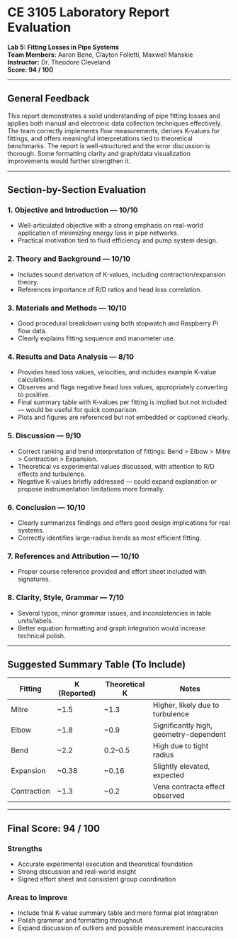 
# CE 3105 Laboratory Report Evaluation  
**Lab 5: Fitting Losses in Pipe Systems**  
**Team Members:** Aaron Bene, Clayton Folletti, Maxwell Manskie  
**Instructor:** Dr. Theodore Cleveland  
**Score: 94 / 100**

---

## General Feedback

This report demonstrates a solid understanding of pipe fitting losses and applies both manual and electronic data collection techniques effectively. The team correctly implements flow measurements, derives K-values for fittings, and offers meaningful interpretations tied to theoretical benchmarks. The report is well-structured and the error discussion is thorough. Some formatting clarity and graph/data visualization improvements would further strengthen it.

---

##  Section-by-Section Evaluation

### 1. **Objective and Introduction** — **10/10**
-  Well-articulated objective with a strong emphasis on real-world application of minimizing energy loss in pipe networks.
-  Practical motivation tied to fluid efficiency and pump system design.

### 2. **Theory and Background** — **10/10**
-  Includes sound derivation of K-values, including contraction/expansion theory.
-  References importance of R/D ratios and head loss correlation.

### 3. **Materials and Methods** — **10/10**
-  Good procedural breakdown using both stopwatch and Raspberry Pi flow data.
-  Clearly explains fitting sequence and manometer use.

### 4. **Results and Data Analysis** — **8/10**
-  Provides head loss values, velocities, and includes example K-value calculations.
-  Observes and flags negative head loss values, appropriately converting to positive.
- Final summary table with K-values per fitting is implied but not included — would be useful for quick comparison.
- Plots and figures are referenced but not embedded or captioned clearly.

### 5. **Discussion** — **9/10**
-  Correct ranking and trend interpretation of fittings: Bend > Elbow > Mitre > Contraction > Expansion.
-  Theoretical vs experimental values discussed, with attention to R/D effects and turbulence.
- Negative K-values briefly addressed — could expand explanation or propose instrumentation limitations more formally.

### 6. **Conclusion** — **10/10**
-  Clearly summarizes findings and offers good design implications for real systems.
-  Correctly identifies large-radius bends as most efficient fitting.

### 7. **References and Attribution** — **10/10**
-  Proper course reference provided and effort sheet included with signatures.

### 8. **Clarity, Style, Grammar** — **7/10**
- Several typos, minor grammar issues, and inconsistencies in table units/labels.
- Better equation formatting and graph integration would increase technical polish.

---

##  Suggested Summary Table (To Include)

| Fitting              | K (Reported) | Theoretical K | Notes                              |
|----------------------|--------------|----------------|------------------------------------|
| Mitre                | ~1.5         | ~1.3           | Higher, likely due to turbulence   |
| Elbow                | ~1.8         | ~0.9           | Significantly high, geometry-dependent |
| Bend                 | ~2.2         | 0.2–0.5        | High due to tight radius           |
| Expansion            | ~0.38        | ~0.16          | Slightly elevated, expected        |
| Contraction          | ~1.3         | ~0.2           | Vena contracta effect observed     |

---

##  Final Score: **94 / 100**

###  **Strengths**
- Accurate experimental execution and theoretical foundation
- Strong discussion and real-world insight
- Signed effort sheet and consistent group coordination

###  **Areas to Improve**
- Include final K-value summary table and more formal plot integration
- Polish grammar and formatting throughout
- Expand discussion of outliers and possible measurement inaccuracies


